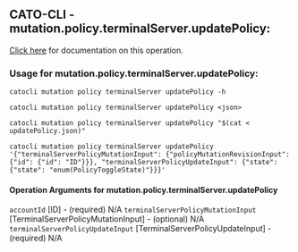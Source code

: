 
## CATO-CLI - mutation.policy.terminalServer.updatePolicy:
[Click here](https://api.catonetworks.com/documentation/#mutation-updatePolicy) for documentation on this operation.

### Usage for mutation.policy.terminalServer.updatePolicy:

`catocli mutation policy terminalServer updatePolicy -h`

`catocli mutation policy terminalServer updatePolicy <json>`

`catocli mutation policy terminalServer updatePolicy "$(cat < updatePolicy.json)"`

`catocli mutation policy terminalServer updatePolicy '{"terminalServerPolicyMutationInput": {"policyMutationRevisionInput": {"id": {"id": "ID"}}}, "terminalServerPolicyUpdateInput": {"state": {"state": "enum(PolicyToggleState)"}}}'`

#### Operation Arguments for mutation.policy.terminalServer.updatePolicy ####
`accountId` [ID] - (required) N/A 
`terminalServerPolicyMutationInput` [TerminalServerPolicyMutationInput] - (optional) N/A 
`terminalServerPolicyUpdateInput` [TerminalServerPolicyUpdateInput] - (required) N/A 
